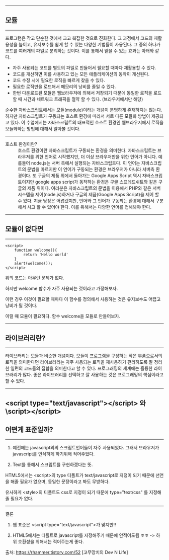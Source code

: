 ***
## 모듈
***
프로그램은 작고 단순한 것에서 크고 복잡한 것으로 진화한다. 그 과정에서 코드의 재활용성을 높이고, 유지보수를 쉽게 할 수 있는 다양한 기법들이 사용된다. 그 중의 하나가 코드를 여러개의 파일로 분리하는 것이다. 이를 통해서 얻을 수 있는 효과는 아래와 같다.

<ul>
<li>자주 사용되는 코드를 별도의 파일로 만들어서 필요할 때마다 재활용할 수 있다.</li>
<li>코드를 개선하면 이를 사용하고 있는 모든 애플리케이션의 동작이 개선된다.</li>
<li>코드 수정 시에 필요한 로직을 빠르게 찾을 수 있다.</li>
<li>필요한 로직만을 로드해서 메모리의 낭비를 줄일 수 있다.</li>
<li>한번 다운로드된 모듈은 웹브라우저에 의해서 저장되기 때문에 동일한 로직을 로드 할 때 시간과 네트워크 트래픽을 절약 할 수 있다. (브라우저에서만 해당)</li>
</ul>


순수한 자바스크립트에서는 모듈(module)이라는 개념이 분명하게 존재하지는 않는다. 하지만 자바스크립트가 구동되는 호스트 환경에 따라서 서로 다른 모듈화 방법이 제공되고 있다. 이 수업에서는 자바스크립트의 대표적인 호스트 환경인 웹브라우저에서 로직을 모듈화하는 방법에 대해서 알아볼 것이다.

***
<dl>
<dt>호스트 환경이란?</dt>

<dd>호스트 환경이란 자바스크립트가 구동되는 환경을 의미한다. 자바스크립트는 브라우저를 위한 언어로 시작했지만, 더 이상 브라우저만을 위한 언어가 아니다. 예를들어 node.js는 서버 측에서 실행되는 자바스크립트다. 이 언어는 자바스크립트의 문법을 따르지만 이 언어가 구동되는 환경은 브라우저가 아니라 서버측 환경이다. 또 구글의 제품 위에서 돌아가는 Google Apps Script 역시 자바스크립트이지만 google apps script가 동작하는 환경은 구글 스프레드쉬트와 같은 구글의 제품 위이다. 여러분은 자바스크립트의 문법을 이용해서 PHP와 같은 서버 시스템을 제어(node.js)하거나 구글의 제품(Google Apps Script)을 제어 할 수 있다. 지금 당장은 어렵겠지만, 언어와 그 언어가 구동되는 환경에 대해서 구분해서 사고 할 수 있어야 한다. 이를 위해서는 다양한 언어를 접해봐야 한다.</dd>
</dl>

***
## 모듈이 없다면
***

    <script>
        function welcome(){
            return 'Hello world'
        }
        alert(welcome());
    </script>

위의 코드는 아무런 문제가 없다. 

하지만 welcome 함수가 자주 사용되는 것이라고 가정해보자. 

이런 경우 이것이 필요할 때마다 이 함수를 정의해서 사용하는 것은 유지보수도 어렵고 낭비가 될 것이다.

이럴 때 모듈이 필요하다. 함수 welcome을 모듈로 만들어보자.
***
## 라이브러리란?
***
라이브러리는 모듈과 비슷한 개념이다. 모듈이 프로그램을 구성하는 작은 부품으로서의 로직을 의미한다면 라이브러리는 자주 사용되는 로직을 재사용하기 편리하도록 잘 정리한 일련의 코드들의 집합을 의미한다고 할 수 있다. 프로그래밍의 세계에는 휼룡한 라이브러리가 많다. 좋은 라이브러리를 선택하고 잘 사용하는 것은 프로그래밍의 핵심이라고 할 수 있다. 
***
## \<script type="text/javascript">\</script> 와 \script>\</script>

## 어떤게 표준일까?
***


1. 예전에는 javascript외의 스크립트언어들이 자주 사용되었다. 그래서 브라우저가 javascript를 인식하게 하기위해 적어주었다.

2. Text를 통해서 스크립트를 구현하겠다는 뜻.


HTML5에서는 
\<script>의  type 디폴트가 text/javascript로 지정이 되기 때문에 선언을 해줄 필요가 없으며, 동일한 문장이라고 봐도 무방하다.

유사하게 
\<style>의 디폴트도 css로 지정이 되기 때문에 type="text/css" 를 지정해줄 필요가 없다.

***
결론

1. 웹 표준은 \<script type="text/javascript">가 맞지만!!

2. HTML5에서는 디폴트로 javascript를 지정해주기 때문에 안적어도됨 ㅎㅎ  -> 하위 호환성을 위해서는 적어주는게 좋다.

출처: https://rhammer.tistory.com/52 [고무망치의 Dev N Life]